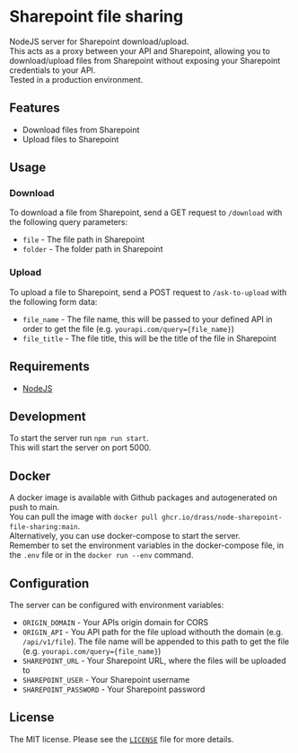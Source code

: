 # Sharepoint file sharing
NodeJS server for Sharepoint download/upload.  
This acts as a proxy between your API and Sharepoint, allowing you to download/upload files from Sharepoint without exposing your Sharepoint credentials to your API.  
Tested in a production environment.

## Features
- Download files from Sharepoint
- Upload files to Sharepoint

## Usage
### Download
To download a file from Sharepoint, send a GET request to `/download` with the following query parameters:
* `file` - The file path in Sharepoint
* `folder` - The folder path in Sharepoint

### Upload
To upload a file to Sharepoint, send a POST request to `/ask-to-upload` with the following form data:
* `file_name` - The file name, this will be passed to your defined API in order to get the file (e.g. `yourapi.com/query={file_name}`)
* `file_title` - The file title, this will be the title of the file in Sharepoint

## Requirements
- [NodeJS](https://nodejs.org/en/)

## Development
To start the server run `npm run start`.  
This will start the server on port 5000.

## Docker
A docker image is available with Github packages and autogenerated on push to main.  
You can pull the image with `docker pull ghcr.io/drass/node-sharepoint-file-sharing:main`.  
Alternatively, you can use docker-compose to start the server.  
Remember to set the environment variables in the docker-compose file, in the `.env` file or in the `docker run --env` command.

## Configuration
The server can be configured with environment variables:  
* `ORIGIN_DOMAIN` - Your APIs origin domain for CORS
* `ORIGIN_API` - You API path for the file upload withouth the domain (e.g. `/api/v1/file`). The file name will be appended to this path to get the file (e.g. `yourapi.com/query={file_name}`)
* `SHAREPOINT_URL` - Your Sharepoint URL, where the files will be uploaded to
* `SHAREPOINT_USER` - Your Sharepoint username
* `SHAREPOINT_PASSWORD` - Your Sharepoint password

## License

The MIT license. Please see the [`LICENSE`](./LICENSE) file for more details.